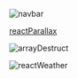 ![navbar](https://github.com/samik1234/test123/assets/82882143/d4146be9-2114-45cc-b35f-7d72e6d1bab1)
































[reactParallax](https://github.com/samik1234/test123/assets/82882143/6e823a39-6999-4092-ae5f-6fe78eb72114)




![arrayDestruct](https://github.com/samik1234/test123/assets/82882143/15de9c42-6fe9-47b3-b206-861daeeeb7ec)













![reactWeather](https://github.com/samik1234/test123/assets/82882143/3eb1ae20-7dcd-48a8-86f4-23708ee2a97e)
